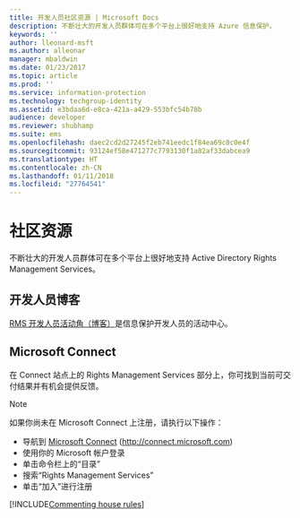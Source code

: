 ```yaml
---
title: 开发人员社区资源 | Microsoft Docs
description: 不断壮大的开发人员群体可在多个平台上很好地支持 Azure 信息保护。
keywords: ''
author: lleonard-msft
ms.author: alleonar
manager: mbaldwin
ms.date: 01/23/2017
ms.topic: article
ms.prod: ''
ms.service: information-protection
ms.technology: techgroup-identity
ms.assetid: e3bdaa6d-e8ca-421a-a429-553bfc54b78b
audience: developer
ms.reviewer: shubhamp
ms.suite: ems
ms.openlocfilehash: daec2cd2d27245f2eb741eedc1f84ea69c8c0e4f
ms.sourcegitcommit: 93124ef58e471277c7793130f1a82af33dabcea9
ms.translationtype: HT
ms.contentlocale: zh-CN
ms.lasthandoff: 01/11/2018
ms.locfileid: "27764541"
---
```

# <a name="community-resources"></a>社区资源

不断壮大的开发人员群体可在多个平台上很好地支持 Active Directory Rights Management Services。

## <a name="developers-blog"></a>开发人员博客
[RMS 开发人员活动角（博客）](http://blogs.msdn.com/b/rms/)是信息保护开发人员的活动中心。

## <a name="microsoft-connect"></a>Microsoft Connect
在 Connect 站点上的 Rights Management Services 部分上，你可找到当前可交付结果并有机会提供反馈。

> [!NOTE]
>
>如果你尚未在 Microsoft Connect 上注册，请执行以下操作：
>
>-   导航到 [Microsoft Connect](http://connect.microsoft.com) (http://connect.microsoft.com)
>-   使用你的 Microsoft 帐户登录
>-   单击命令栏上的“目录”
>-   搜索“Rights Management Services”
>-   单击“加入”进行注册

[!INCLUDE[Commenting house rules](../includes/houserules.md)]